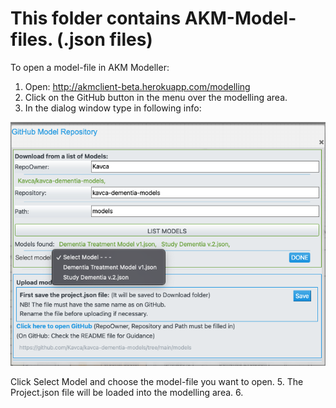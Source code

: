 # This folder contains AKM-Model-files.  (.json files)

To open a model-file in AKM Modeller:

1. Open:  <http://akmclient-beta.herokuapp.com/modelling>
2. Click on the GitHub button in the menu over the modelling area.
3. In the dialog window type in following info:

![GitHub dialog](./../img/doc/GitHubDialog.png)

   Click Select Model and choose the model-file you want to open.
5. The Project.json file will be loaded into the modelling area.
6. 
